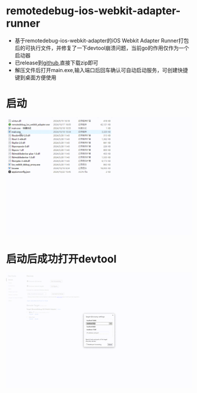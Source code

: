 # remotedebug-ios-webkit-adapter-runner
- 基于remotedebug-ios-webkit-adapter的iOS Webkit Adapter Runner打包后的可执行文件，并修复了一下devtool崩溃问题，当前go的作用仅作为一个启动器
- 已release到[github](https://github.com/1103837067/remotedebug-ios-webkit-adapter-runner/releases/tag/V1.0.0),直接下载zip即可
- 解压文件后打开main.exe,输入端口后回车确认可自动启动服务，可创建快捷键到桌面方便使用

# 启动
![image](./docs/20250207173137_rec_.gif)

# 启动后成功打开devtool
![image](./docs/20250207174550_rec_1.gif)
